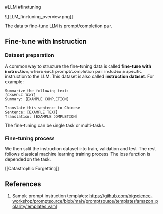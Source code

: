 #LLM #finetuning 

![[LLM_finetuning_overview.png]]

The data to fine-tune LLM is prompt/completion pair.

## Fine-tune with Instruction

### Dataset preparation
A common way to structure the fine-tuning data is called **fine-tune with instruction**, where each prompt/completion pair includes a specific instruction to the LLM. This dataset is also called **instruction dataset**. For example:
```
Summarize the following text:
[EXAMPLE TEXT]
Summary: [EXAMPLE COMPLETION]

Translate this sentence to Chinese
Sentence: [EXAMPLE TEXT]
Translation: [EXAMPLE COMPLETION]
```

The fine-tuning can be single task or multi-tasks.
### Fine-tuning process
We then split the instruction dataset into train, validation and test. The rest follows classical machine learning training process. The loss function is depended on the task.

[[Catastrophic Forgetting]]

## References
1. Sample prompt instruction templates: https://github.com/bigscience-workshop/promptsource/blob/main/promptsource/templates/amazon_polarity/templates.yaml